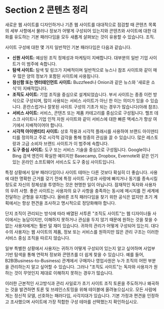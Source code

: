 # Section 2 콘텐츠 정리

새로운 웹 사이트를 디자인하거나 기존 웹 사이트를 대대적으로 점검할 때 콘텐츠 목록의 세부 사항에서 물러나 정보가 어떻게 구성되어 있는지와 콘텐츠와 사이트에 대한 대화를 유도하는 기본 패러다임을 모두 새롭게 살펴보는 것이 유용할 수 있습니다. 조직.

사이트 구성에 대한 몇 가지 일반적인 기본 패러다임은 다음과 같습니다.

- **신원 사이트:** 예상된 조직 정체성과 마케팅이 지배합니다. 대부분의 일반 기업 사이트가 이 범주에 속합니다.
- **탐색 사이트:** 탐색 및 링크가 지배적이며 일반적으로 뉴스나 참조 사이트와 같이 매우 많은 양의 정보가 포함된 사이트에 사용됩니다.
- **참신함 또는 엔터테인먼트 사이트:** Buzzfeed나 Onion과 같은 뉴스와 '새로운 소식'이 지배적입니다.
- **조직도 사이트:** 기업 조직을 중심으로 설계되었습니다. 부서 사이트는 종종 이런 방식으로 구성되며, 많이 사용되는 서비스 사이트가 아닌 한 이는 의미가 있을 수 있습니다. 혼란스럽거나 잘못된 사이트 구성의 기초가 되는 경우가 많습니다(아래 참조).
- **서비스 사이트:** 서비스, 콘텐츠 또는 제품 카테고리를 중심으로 구성됩니다. 헬프 데스크 사이트나 기업 인적 자원 사이트와 같이 서비스에 대한 빠른 액세스가 항상 여기에서 지배적이어야 합니다.
- **시각적 아이덴티티 사이트:** 상호 작용과 시각적 플래시를 사용하여 브랜드 아이덴티티를 정의하고 주로 시각적 감각을 통해 청중의 관심을 끌 수 있습니다. 많은 레스토랑과 고급 소비자 브랜드 사이트가 이 범주에 속합니다.
- **도구 중심 사이트:** 도구 또는 서비스 기술을 중심으로 구성됩니다. Google이나 Bing 검색 엔진이 확실한 예이지만 Basecamp, Dropbox, Evernote와 같은 인기 있는 온라인 소프트웨어 서비스도 도구 중심 사이트입니다.

특정 상황에서 일부 패러다임이나 사이트 테마는 다른 것보다 확실히 더 좋습니다. 사용에 대한 명확한 근거를 갖기 전에 특정 사이트 구성과 사랑에 빠지거나 동기를 종속시킬 정도로 자신의 정체성을 투영하는 것은 현명한 일이 아닙니다. 잠재적인 독자와 사용자의 우려 사항. 좋은 사이트는 사용자의 요구 사항을 충족하는 동시에 메시지를 전 세계에 전달하는 균형을 유지합니다. 올바른 조직 패러다임을 찾기 위한 공식은 없지만 초기 계획에서는 항상 편견을 조사하고 명시적으로 정당화해야 합니다.

단지 조직이 관리되는 방식에 따라 배열된 서투른 "조직도 사이트"는 웹 디자이너들 사이에서는 농담이지만, 이해하지 못하거나 관심을 두지 않기 때문에 원하는 것을 찾을 수 없는 사용자에게는 훨씬 덜 재미 있습니다. 귀하의 관리가 어떻게 구성되어 있는지. 대다수의 사용자는 웹 사이트의 제품, 정보 또는 서비스를 원하지만 많은 관리 구조는 이러한 서비스 중심 조직을 따르지 않습니다.

일부 특별한 상황에서 사용자는 귀하가 어떻게 구성되어 있는지 알고 싶어하며 사업부 기반 탐색을 통해 연락처 정보와 콘텐츠를 더 쉽게 찾을 수 있습니다. 예를 들어, B2B(Business-to-Business) 관계에서 구매자나 영업사원은 누가 조직의 어떤 부분을 관리하는지 알고 싶어할 수 있습니다. 그러나 "조직도 사이트"는 독자와 사용자가 원하는 것이 무엇인지 제대로 이해하지 못하는 경우가 많습니다.

이러한 근본적인 사고방식과 관리 사일로가 초기 사이트 조직 토론을 주도하거나 왜곡하는 것을 발견하면 토론 및 브레인스토밍을 위해 테이블에 올려놓으십시오. 모든 사람에게는 정신적 모델, 선호하는 패러다임, 사각지대가 있습니다. 기본 가정과 편견을 인정하고 조사했으며 사이트에 가장 적합한 구성 테마를 선택했는지 확인하십시오.
